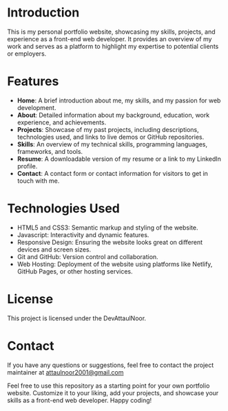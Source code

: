 # Introduction
This is my personal portfolio website, showcasing my skills, projects, and experience as a front-end web developer. It provides an overview of my work and serves as a platform to highlight my expertise to potential clients or employers.

# Features
- **Home**: A brief introduction about me, my skills, and my passion for web development.
- **About**: Detailed information about my background, education, work experience, and achievements.
- **Projects**: Showcase of my past projects, including descriptions, technologies used, and links to live demos or GitHub repositories.
- **Skills**: An overview of my technical skills, programming languages, frameworks, and tools.
- **Resume**: A downloadable version of my resume or a link to my LinkedIn profile.
- **Contact**: A contact form or contact information for visitors to get in touch with me.

# Technologies Used
- HTML5 and CSS3: Semantic markup and styling of the website.
- Javascript: Interactivity and dynamic features.
- Responsive Design: Ensuring the website looks great on different devices and screen sizes.
- Git and GitHub: Version control and collaboration.
- Web Hosting: Deployment of the website using platforms like Netlify, GitHub Pages, or other hosting services.

# License
This project is licensed under the DevAttaulNoor.

# Contact
If you have any questions or suggestions, feel free to contact the project maintainer at attaulnoor2001@gmail.com

Feel free to use this repository as a starting point for your own portfolio website. Customize it to your liking, add your projects, and showcase your skills as a front-end web developer. Happy coding!
